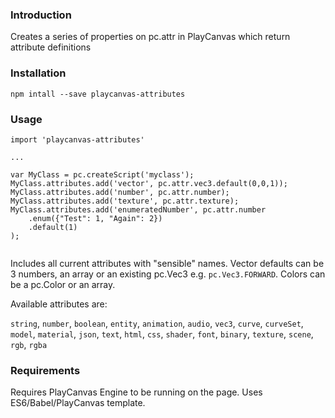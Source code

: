 ### Introduction

Creates a series of properties on pc.attr in PlayCanvas which return attribute definitions

### Installation

```language-shell
npm intall --save playcanvas-attributes
```

### Usage

```language-javascript
import 'playcanvas-attributes'

...

var MyClass = pc.createScript('myclass');
MyClass.attributes.add('vector', pc.attr.vec3.default(0,0,1));
MyClass.attributes.add('number', pc.attr.number);
MyClass.attributes.add('texture', pc.attr.texture);
MyClass.attributes.add('enumeratedNumber', pc.attr.number
    .enum({"Test": 1, "Again": 2})
    .default(1)
);
 

```

Includes all current attributes with "sensible" names. Vector defaults can be 3 numbers, an array or
an existing pc.Vec3 e.g. `pc.Vec3.FORWARD`. Colors can be a pc.Color or an array.

Available attributes are:

`string`, `number`, `boolean`, `entity`, `animation`, `audio`, `vec3`, `curve`, `curveSet`, `model`,
`material`, `json`, `text`, `html`, `css`, `shader`, `font`, `binary`, `texture`, `scene`, `rgb`, `rgba`

### Requirements

Requires PlayCanvas Engine to be running on the page.  Uses ES6/Babel/PlayCanvas template.
